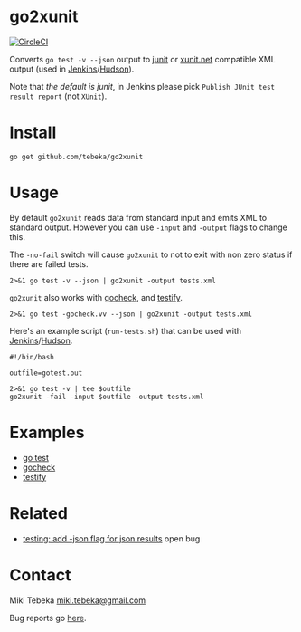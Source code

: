 # go2xunit

[![CircleCI](https://circleci.com/gh/tebeka/go2xunit.svg?style=svg)](https://circleci.com/gh/tebeka/go2xunit)

Converts `go test -v --json` output to [junit][junit] or [xunit.net][xnet]
compatible XML output (used in [Jenkins][jenkins]/[Hudson][hudson]).

Note that *the default is junit*, in Jenkins please pick `Publish JUnit test
result report` (not `XUnit`).


# Install

    go get github.com/tebeka/go2xunit


# Usage
By default `go2xunit` reads data from standard input and emits XML to standard
output. However you can use `-input` and `-output` flags to change this.

The `-no-fail` switch will cause `go2xunit` to not to exit with non zero status
if there are failed tests.

    2>&1 go test -v --json | go2xunit -output tests.xml

`go2xunit` also works with [gocheck][gocheck], and [testify][testify].

    2>&1 go test -gocheck.vv --json | go2xunit -output tests.xml

Here's an example script (`run-tests.sh`) that can be used with [Jenkins][jenkins]/[Hudson][hudson].

    #!/bin/bash

    outfile=gotest.out

    2>&1 go test -v | tee $outfile
    go2xunit -fail -input $outfile -output tests.xml


# Examples

* [go test](demos/gotest/)
* [gocheck](demos/gocheck/)
* [testify](demos/testify/)


# Related

* [testing: add -json flag for json results](https://github.com/golang/go/issues/2981) open bug

# Contact
Miki Tebeka <miki.tebeka@gmail.com>

Bug reports go [here][bugs].


[jenkins]: http://jenkins-ci.org/
[hudson]: http://hudson-ci.org/
[gocheck]: http://labix.org/gocheck
[testify]: http://godoc.org/github.com/stretchr/testify
[bugs]: https://github.com/tebeka/go2xunit/issues
[xnet]: https://xunit.codeplex.com/wikipage?title=XmlFormat
[junit]:  https://www.ibm.com/support/knowledgecenter/en/SSQ2R2_14.1.0/com.ibm.rsar.analysis.codereview.cobol.doc/topics/cac_useresults_junit.html
